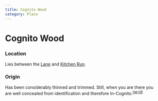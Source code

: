 ```yaml
---
title: Cognito Wood
category: Place
---
```

# Cognito Wood
### Location

Lies between the [Lane](/Run/Lane) and [Kitchen Run](/Run/Kitchen-Run).

### Origin

Has been considerably thinned and trimmed. Still, when you are there you are well concealed from identification and therefore In-Cognito.<sup>[nw][],[n9][]</sup>


[nw]: Names-Walt "Meany Names by Walter Little, 1984"
[n9]: Names-2009 "Meany Names, by Brian Thompson & Emilio Marasco"
[map]: Meany-Map